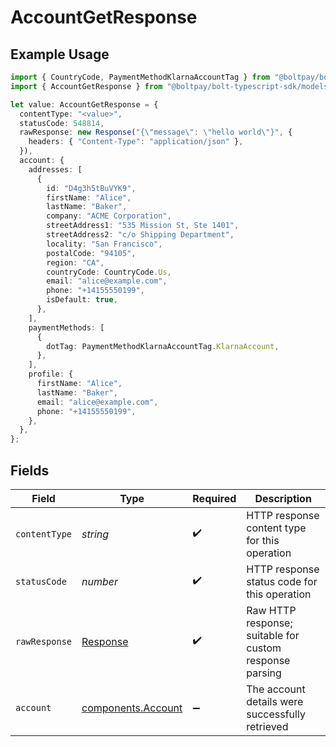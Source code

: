 # AccountGetResponse

## Example Usage

```typescript
import { CountryCode, PaymentMethodKlarnaAccountTag } from "@boltpay/bolt-typescript-sdk/models/components";
import { AccountGetResponse } from "@boltpay/bolt-typescript-sdk/models/operations";

let value: AccountGetResponse = {
  contentType: "<value>",
  statusCode: 548814,
  rawResponse: new Response("{\"message\": \"hello world\"}", {
    headers: { "Content-Type": "application/json" },
  }),
  account: {
    addresses: [
      {
        id: "D4g3h5tBuVYK9",
        firstName: "Alice",
        lastName: "Baker",
        company: "ACME Corporation",
        streetAddress1: "535 Mission St, Ste 1401",
        streetAddress2: "c/o Shipping Department",
        locality: "San Francisco",
        postalCode: "94105",
        region: "CA",
        countryCode: CountryCode.Us,
        email: "alice@example.com",
        phone: "+14155550199",
        isDefault: true,
      },
    ],
    paymentMethods: [
      {
        dotTag: PaymentMethodKlarnaAccountTag.KlarnaAccount,
      },
    ],
    profile: {
      firstName: "Alice",
      lastName: "Baker",
      email: "alice@example.com",
      phone: "+14155550199",
    },
  },
};
```

## Fields

| Field                                                                 | Type                                                                  | Required                                                              | Description                                                           |
| --------------------------------------------------------------------- | --------------------------------------------------------------------- | --------------------------------------------------------------------- | --------------------------------------------------------------------- |
| `contentType`                                                         | *string*                                                              | :heavy_check_mark:                                                    | HTTP response content type for this operation                         |
| `statusCode`                                                          | *number*                                                              | :heavy_check_mark:                                                    | HTTP response status code for this operation                          |
| `rawResponse`                                                         | [Response](https://developer.mozilla.org/en-US/docs/Web/API/Response) | :heavy_check_mark:                                                    | Raw HTTP response; suitable for custom response parsing               |
| `account`                                                             | [components.Account](../../models/components/account.md)              | :heavy_minus_sign:                                                    | The account details were successfully retrieved                       |